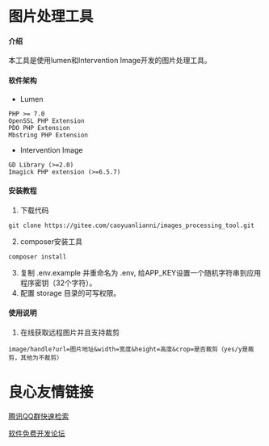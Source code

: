 # 图片处理工具

#### 介绍
本工具是使用lumen和Intervention Image开发的图片处理工具。

#### 软件架构

* Lumen

```
PHP >= 7.0
OpenSSL PHP Extension
PDO PHP Extension
Mbstring PHP Extension
```

* Intervention Image

```
GD Library (>=2.0)
Imagick PHP extension (>=6.5.7)
```

#### 安装教程

1. 下载代码

```
git clone https://gitee.com/caoyuanlianni/images_processing_tool.git
```

2. composer安装工具

```
composer install
```
3. 复制 .env.example 并重命名为 .env, 给APP_KEY设置一个随机字符串到应用程序密钥（32个字符）。
4. 配置 storage 目录的可写权限。

#### 使用说明

1. 在线获取远程图片并且支持裁剪

```
image/handle?url=图片地址&width=宽度&height=高度&crop=是否裁剪（yes/y是裁剪，其他为不裁剪）
```


 # 良心友情链接

[腾讯QQ群快速检索](http://u.720life.cn/s/8cf73f7c)

[软件免费开发论坛](http://u.720life.cn/s/bbb01dc0)